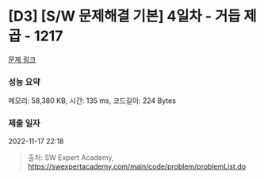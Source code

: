 # [D3] [S/W 문제해결 기본] 4일차 - 거듭 제곱 - 1217 

[문제 링크](https://swexpertacademy.com/main/code/problem/problemDetail.do?contestProbId=AV14dUIaAAUCFAYD) 

### 성능 요약

메모리: 58,380 KB, 시간: 135 ms, 코드길이: 224 Bytes

### 제출 일자

2022-11-17 22:18



> 출처: SW Expert Academy, https://swexpertacademy.com/main/code/problem/problemList.do